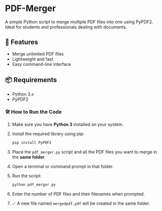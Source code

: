 # PDF-Merger
A simple Python script to merge multiple PDF files into one using PyPDF2. Ideal for students and professionals dealing with documents.

## 🚀 Features
- Merge unlimited PDF files
- Lightweight and fast
- Easy command-line interface

## 📦 Requirements
- Python 3.x
- PyPDF2

### 🛠️ How to Run the Code

1. Make sure you have **Python 3** installed on your system.

2. Install the required library using pip:

    ```bash
    pip install PyPDF2
    ```

3. Place the `pdf_merger.py` script and all the PDF files you want to merge in the **same folder**.

4. Open a terminal or command prompt in that folder.

5. Run the script:

    ```bash
    python pdf_merger.py
    ```

6. Enter the number of PDF files and their filenames when prompted.

7. ✅ A new file named `mergedpdf.pdf` will be created in the same folder.
